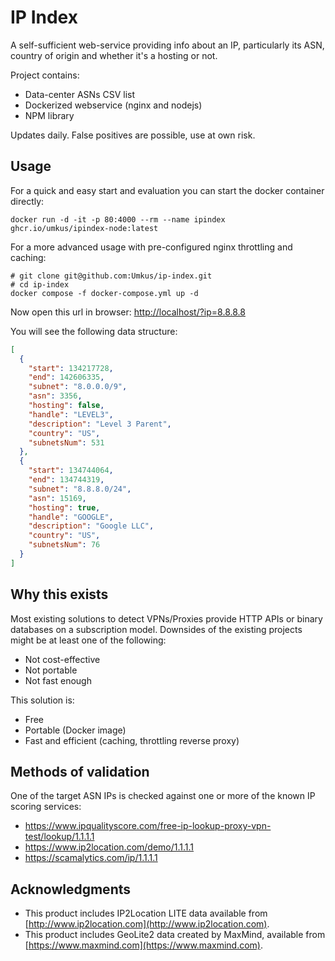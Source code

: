 # IP Index

A self-sufficient web-service providing info about an IP, particularly its ASN, country of origin and whether it's a hosting or not.

Project contains:

* Data-center ASNs CSV list
* Dockerized webservice (nginx and nodejs)
* NPM library

Updates daily. False positives are possible, use at own risk.

## Usage

For a quick and easy start and evaluation you can start the docker container directly:

```shell
docker run -d -it -p 80:4000 --rm --name ipindex ghcr.io/umkus/ipindex-node:latest 
```

For a more advanced usage with pre-configured nginx throttling and caching:

```shell
# git clone git@github.com:Umkus/ip-index.git
# cd ip-index
docker compose -f docker-compose.yml up -d
```

Now open this url in browser: [http://localhost/?ip=8.8.8.8](http://localhost/?ip=8.8.8.8)

You will see the following data structure:

```json
[
  {
    "start": 134217728,
    "end": 142606335,
    "subnet": "8.0.0.0/9",
    "asn": 3356,
    "hosting": false,
    "handle": "LEVEL3",
    "description": "Level 3 Parent",
    "country": "US",
    "subnetsNum": 531
  },
  {
    "start": 134744064,
    "end": 134744319,
    "subnet": "8.8.8.0/24",
    "asn": 15169,
    "hosting": true,
    "handle": "GOOGLE",
    "description": "Google LLC",
    "country": "US",
    "subnetsNum": 76
  }
]

```

## Why this exists

Most existing solutions to detect VPNs/Proxies provide HTTP APIs or binary databases on a subscription model. Downsides of the existing projects might be at least one of the following:

* Not cost-effective
* Not portable
* Not fast enough

This solution is:

* Free
* Portable (Docker image)
* Fast and efficient (caching, throttling reverse proxy)


## Methods of validation

One of the target ASN IPs is checked against one or more of the known IP scoring services:

* https://www.ipqualityscore.com/free-ip-lookup-proxy-vpn-test/lookup/1.1.1.1
* https://www.ip2location.com/demo/1.1.1.1
* https://scamalytics.com/ip/1.1.1.1

## Acknowledgments

* This product includes IP2Location LITE data available from [http://www.ip2location.com](http://www.ip2location.com).
* This product includes GeoLite2 data created by MaxMind, available from [https://www.maxmind.com](https://www.maxmind.com).
